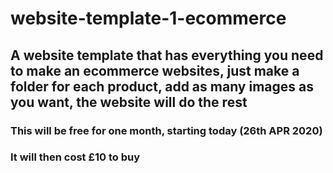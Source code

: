 # website-template-1-ecommerce
## A website template that has everything you need to make an ecommerce websites, just make a folder for each product, add as many images as you want, the website will do the rest
### This will be free for one month, starting today (26th APR 2020)
### It will then cost £10 to buy

